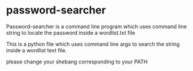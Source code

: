 # password-searcher
Password-searcher is a command line program which uses command line string to locate the password inside a wordlist.txt file


This is a python file which uses command line args to search the string inside a wordlist text file.

please change your shebang corresponding to your PATH
